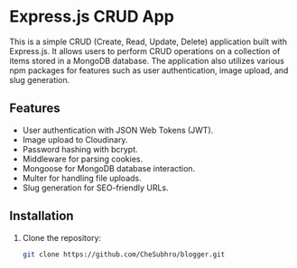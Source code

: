 # Express.js CRUD App

This is a simple CRUD (Create, Read, Update, Delete) application built with Express.js. It allows users to perform CRUD operations on a collection of items stored in a MongoDB database. The application also utilizes various npm packages for features such as user authentication, image upload, and slug generation.

## Features

- User authentication with JSON Web Tokens (JWT).
- Image upload to Cloudinary.
- Password hashing with bcrypt.
- Middleware for parsing cookies.
- Mongoose for MongoDB database interaction.
- Multer for handling file uploads.
- Slug generation for SEO-friendly URLs.

## Installation

1. Clone the repository:

   ```bash
   git clone https://github.com/CheSubhro/blogger.git

